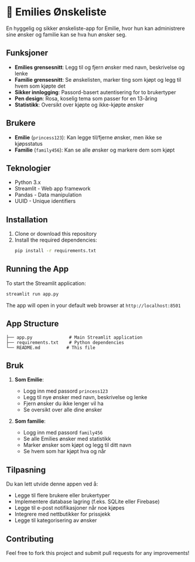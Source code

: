 # 💖 Emilies Ønskeliste

En hyggelig og sikker ønskeliste-app for Emilie, hvor hun kan administrere sine ønsker og familie kan se hva hun ønsker seg.

## Funksjoner

- **Emilies grensesnitt**: Legg til og fjern ønsker med navn, beskrivelse og lenke
- **Familie grensesnitt**: Se ønskelisten, marker ting som kjøpt og legg til hvem som kjøpte det
- **Sikker innlogging**: Passord-basert autentisering for to brukertyper
- **Pen design**: Rosa, koselig tema som passer for en 13-åring
- **Statistikk**: Oversikt over kjøpte og ikke-kjøpte ønsker

## Brukere

- **Emilie** (`princess123`): Kan legge til/fjerne ønsker, men ikke se kjøpsstatus
- **Familie** (`family456`): Kan se alle ønsker og markere dem som kjøpt

## Teknologier

- Python 3.x
- Streamlit - Web app framework
- Pandas - Data manipulation
- UUID - Unique identifiers

## Installation

1. Clone or download this repository
2. Install the required dependencies:
   ```bash
   pip install -r requirements.txt
   ```

## Running the App

To start the Streamlit application:

```bash
streamlit run app.py
```

The app will open in your default web browser at `http://localhost:8501`

## App Structure

```
├── app.py              # Main Streamlit application
├── requirements.txt    # Python dependencies
└── README.md          # This file
```

## Bruk

1. **Som Emilie**: 
   - Logg inn med passord `princess123`
   - Legg til nye ønsker med navn, beskrivelse og lenke
   - Fjern ønsker du ikke lenger vil ha
   - Se oversikt over alle dine ønsker

2. **Som familie**: 
   - Logg inn med passord `family456`
   - Se alle Emilies ønsker med statistikk
   - Marker ønsker som kjøpt og legg til ditt navn
   - Se hvem som har kjøpt hva og når

## Tilpasning

Du kan lett utvide denne appen ved å:
- Legge til flere brukere eller brukertyper
- Implementere database lagring (f.eks. SQLite eller Firebase)
- Legge til e-post notifikasjoner når noe kjøpes
- Integrere med nettbutikker for prissjekk
- Legge til kategorisering av ønsker

## Contributing

Feel free to fork this project and submit pull requests for any improvements!
